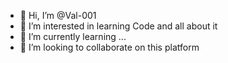 - 👋 Hi, I’m @Val-001
- 👀 I’m interested in learning Code and all about it
- 🌱 I’m currently learning ...
- 💞️ I’m looking to collaborate on this platform

<!---
Val-001/Val-001 is a ✨ special ✨ repository because its `README.md` (this file) appears on your GitHub profile.
You can click the Preview link to take a look at your changes.
--->
